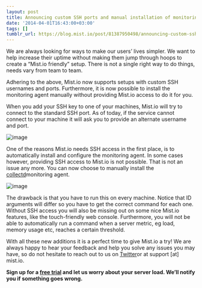 ```yaml
---
layout: post
title: Announcing custom SSH ports and manual installation of monitoring
date: '2014-04-01T16:43:00+03:00'
tags: []
tumblr_url: https://blog.mist.io/post/81387950498/announcing-custom-ssh-ports-and-manual
---
```

We are always looking for ways to make our users’ lives simpler. We want to help increase their uptime without making them jump through hoops to create a “Mist.io friendly” setup. There is not a single right way to do things, needs vary from team to team.

Adhering to the above, Mist.io now supports setups with custom SSH usernames and ports. Furthermore, it is now possible to install the monitoring agent manually without providing Mist.io access to do it for you.

When you add your SSH key to one of your machines, Mist.io will try to connect to the standard SSH port. As of today, if the service cannot connect to your machine it will ask you to provide an alternate username and port.

![image](/images/tumblr-images/tumblr_inline_n3cu3dGF3s1rgqrs8.jpg)

One of the reasons Mist.io needs SSH access in the first place, is to automatically install and configure the monitoring agent. In some cases however, providing SSH access to Mist.io is not possible. That is not an issue any more. You can now choose to manually install the [collectd](http://collectd.org/)monitoring agent.

![image](/images/tumblr-images/tumblr_inline_n3cu4eiT4Z1rgqrs8.jpg)

The drawback is that you have to run this on every machine. Notice that ID arguments will differ so you have to get the correct command for each one. Without SSH access you will also be missing out on some nice Mist.io features, like the touch-friendly web console. Furthermore, you will not be able to automatically run a command when a server metric, eg load, memory usage etc, reaches a certain threshold.

With all these new additions it is a perfect time to give Mist.io a try! We are always happy to hear your feedback and help you solve any issues you may have, so do not hesitate to reach out to us on [Twitter](https://twitter.com/mist_io)or at support [at] mist.io.

**Sign up for a [free trial](https://mist.io) and let us worry about your server load. We’ll notify you if something goes wrong.**

